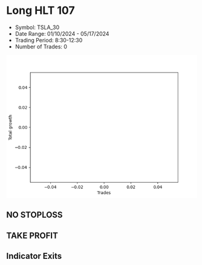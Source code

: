 # Long HLT 107 
- Symbol: TSLA_30
- Date Range: 01/10/2024 - 05/17/2024
- Trading Period: 8:30-12:30
- Number of Trades: 0

![Plot](LongHLT107TSLA_30.png)
## NO STOPLOSS








## TAKE PROFIT









## Indicator Exits
